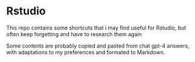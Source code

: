 # Rstudio
This repo contains some shortcuts that i may find useful for Rstudio, but often keep forgetting and have to research them again

Some contents are probably copied and pasted from chat gpt-4 answers, with adaptations to my preferences and formated to Markdown.
